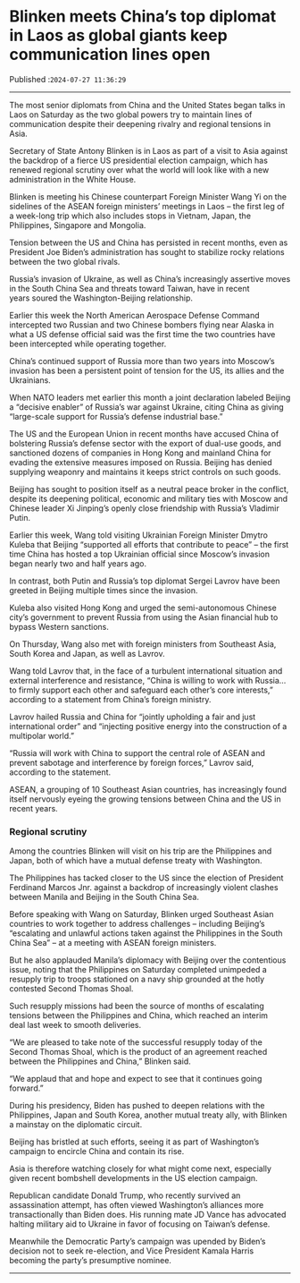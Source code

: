 # Blinken meets China’s top diplomat in Laos as global giants keep communication lines open

Published :`2024-07-27 11:36:29`

---

The most senior diplomats from China and the United States began talks in Laos on Saturday as the two global powers try to maintain lines of communication despite their deepening rivalry and regional tensions in Asia.

Secretary of State Antony Blinken is in Laos as part of a visit to Asia against the backdrop of a fierce US presidential election campaign, which has renewed regional scrutiny over what the world will look like with a new administration in the White House.

Blinken is meeting his Chinese counterpart Foreign Minister Wang Yi on the sidelines of the ASEAN foreign ministers’ meetings in Laos – the first leg of a week-long trip which also includes stops in Vietnam, Japan, the Philippines, Singapore and Mongolia.

Tension between the US and China has persisted in recent months, even as President Joe Biden’s administration has sought to stabilize rocky relations between the two global rivals.

Russia’s invasion of Ukraine, as well as China’s increasingly assertive moves in the South China Sea and threats toward Taiwan, have in recent years soured the Washington-Beijing relationship.

Earlier this week the North American Aerospace Defense Command intercepted two Russian and two Chinese bombers flying near Alaska in what a US defense official said was the first time the two countries have been intercepted while operating together.

China’s continued support of Russia more than two years into Moscow’s invasion has been a persistent point of tension for the US, its allies and the Ukrainians.

When NATO leaders met earlier this month a joint declaration labeled Beijing a “decisive enabler” of Russia’s war against Ukraine, citing China as giving “large-scale support for Russia’s defense industrial base.”

The US and the European Union in recent months have accused China of bolstering Russia’s defense sector with the export of dual-use goods, and sanctioned dozens of companies in Hong Kong and mainland China for evading the extensive measures imposed on Russia. Beijing has denied supplying weaponry and maintains it keeps strict controls on such goods.

Beijing has sought to position itself as a neutral peace broker in the conflict, despite its deepening political, economic and military ties with Moscow and Chinese leader Xi Jinping’s openly close friendship with Russia’s Vladimir Putin.

Earlier this week, Wang told visiting Ukrainian Foreign Minister Dmytro Kuleba that Beijing “supported all efforts that contribute to peace” – the first time China has hosted a top Ukrainian official since Moscow’s invasion began nearly two and half years ago.

In contrast, both Putin and Russia’s top diplomat Sergei Lavrov have been greeted in Beijing multiple times since the invasion.

Kuleba also visited Hong Kong and urged the semi-autonomous Chinese city’s government to prevent Russia from using the Asian financial hub to bypass Western sanctions.

On Thursday, Wang also met with foreign ministers from Southeast Asia, South Korea and Japan, as well as Lavrov.

Wang told Lavrov that, in the face of a turbulent international situation and external interference and resistance, “China is willing to work with Russia… to firmly support each other and safeguard each other’s core interests,” according to a statement from China’s foreign ministry.

Lavrov hailed Russia and China for “jointly upholding a fair and just international order” and “injecting positive energy into the construction of a multipolar world.”

“Russia will work with China to support the central role of ASEAN and prevent sabotage and interference by foreign forces,” Lavrov said, according to the statement.

ASEAN, a grouping of 10 Southeast Asian countries, has increasingly found itself nervously eyeing the growing tensions between China and the US in recent years.

### Regional scrutiny

Among the countries Blinken will visit on his trip are the Philippines and Japan, both of which have a mutual defense treaty with Washington.

The Philippines has tacked closer to the US since the election of President Ferdinand Marcos Jnr. against a backdrop of increasingly violent clashes between Manila and Beijing in the South China Sea.

Before speaking with Wang on Saturday, Blinken urged Southeast Asian countries to work together to address challenges – including Beijing’s “escalating and unlawful actions taken against the Philippines in the South China Sea” – at a meeting with ASEAN foreign ministers.

But he also applauded Manila’s diplomacy with Beijing over the contentious issue, noting that the Philippines on Saturday completed unimpeded a resupply trip to troops stationed on a navy ship grounded at the hotly contested Second Thomas Shoal.

Such resupply missions had been the source of months of escalating tensions between the Philippines and China, which reached an interim deal last week to smooth deliveries.

“We are pleased to take note of the successful resupply today of the Second Thomas Shoal, which is the product of an agreement reached between the Philippines and China,” Blinken said.

“We applaud that and hope and expect to see that it continues going forward.”

During his presidency, Biden has pushed to deepen relations with the Philippines, Japan and South Korea, another mutual treaty ally, with Blinken a mainstay on the diplomatic circuit.

Beijing has bristled at such efforts, seeing it as part of Washington’s campaign to encircle China and contain its rise.

Asia is therefore watching closely for what might come next, especially given recent bombshell developments in the US election campaign.

Republican candidate Donald Trump, who recently survived an assassination attempt, has often viewed Washington’s alliances more transactionally than Biden does. His running mate JD Vance has advocated halting military aid to Ukraine in favor of focusing on Taiwan’s defense.

Meanwhile the Democratic Party’s campaign was upended by Biden’s decision not to seek re-election, and Vice President Kamala Harris becoming the party’s presumptive nominee.

---

